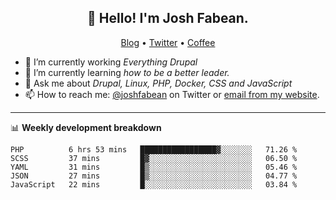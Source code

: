 <h2 align="center">👋 Hello! I'm Josh Fabean.</h2>
<p align="center">
  <a href="https://joshfabean.com">Blog</a> •
  <a href="https://twitter.com/fabean">Twitter</a> •
  <a href="https://www.buymeacoffee.com/LSxne6Yr4">Coffee</a>
</p>

- 🔭 I’m currently working *Everything Drupal*
- 🌱 I’m currently learning *how to be a better leader.*
- 💬 Ask me about *Drupal, Linux, PHP, Docker, CSS and JavaScript*
- 📫 How to reach me: [@joshfabean](https://twitter.com/joshfabean) on Twitter or [email from my website](https://joshfabean.com).

-------

📊 **Weekly development breakdown**
<!--START_SECTION:waka-->
```text
PHP          6 hrs 53 mins   █████████████████▓░░░░░░░   71.26 % 
SCSS         37 mins         █▓░░░░░░░░░░░░░░░░░░░░░░░   06.50 % 
YAML         31 mins         █▒░░░░░░░░░░░░░░░░░░░░░░░   05.46 % 
JSON         27 mins         █▒░░░░░░░░░░░░░░░░░░░░░░░   04.77 % 
JavaScript   22 mins         █░░░░░░░░░░░░░░░░░░░░░░░░   03.84 % 
```
<!--END_SECTION:waka-->

<!--
**fabean/fabean** is a ✨ _special_ ✨ repository because its `README.md` (this file) appears on your GitHub profile.

Here are some ideas to get you started:

- 🔭 I’m currently working on ...
- 🌱 I’m currently learning ...
- 👯 I’m looking to collaborate on ...
- 🤔 I’m looking for help with ...
- 💬 Ask me about ...
- 📫 How to reach me: ...
- 😄 Pronouns: ...
- ⚡ Fun fact: ...
-->
